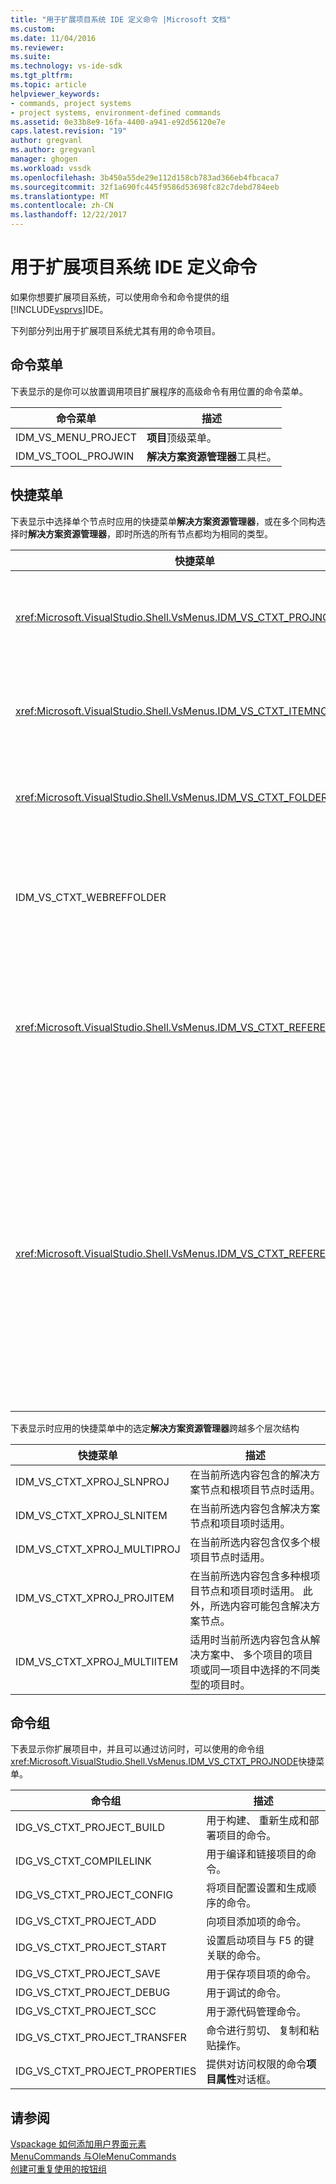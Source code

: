 ```yaml
---
title: "用于扩展项目系统 IDE 定义命令 |Microsoft 文档"
ms.custom: 
ms.date: 11/04/2016
ms.reviewer: 
ms.suite: 
ms.technology: vs-ide-sdk
ms.tgt_pltfrm: 
ms.topic: article
helpviewer_keywords:
- commands, project systems
- project systems, environment-defined commands
ms.assetid: 0e33b8e9-16fa-4400-a941-e92d56120e7e
caps.latest.revision: "19"
author: gregvanl
ms.author: gregvanl
manager: ghogen
ms.workload: vssdk
ms.openlocfilehash: 3b450a55de29e112d158cb783ad366eb4fbcaca7
ms.sourcegitcommit: 32f1a690fc445f9586d53698fc82c7debd784eeb
ms.translationtype: MT
ms.contentlocale: zh-CN
ms.lasthandoff: 12/22/2017
---
```

# <a name="ide-defined-commands-for-extending-project-systems"></a>用于扩展项目系统 IDE 定义命令
如果你想要扩展项目系统，可以使用命令和命令提供的组[!INCLUDE[vsprvs](../../code-quality/includes/vsprvs_md.md)]IDE。  
  
 下列部分列出用于扩展项目系统尤其有用的命令项目。  
  
## <a name="command-menus"></a>命令菜单  
 下表显示的是你可以放置调用项目扩展程序的高级命令有用位置的命令菜单。  
  
|命令菜单|描述|  
|------------------|-----------------|  
|IDM_VS_MENU_PROJECT|**项目**顶级菜单。|  
|IDM_VS_TOOL_PROJWIN|**解决方案资源管理器**工具栏。|  
  
## <a name="shortcut-menus"></a>快捷菜单  
 下表显示中选择单个节点时应用的快捷菜单**解决方案资源管理器**，或在多个同构选择时**解决方案资源管理器**，即时所选的所有节点都均为相同的类型。  
  
|快捷菜单|描述|  
|-------------------|-----------------|  
|<xref:Microsoft.VisualStudio.Shell.VsMenus.IDM_VS_CTXT_PROJNODE>|在选择项目节点时适用。|  
|<xref:Microsoft.VisualStudio.Shell.VsMenus.IDM_VS_CTXT_ITEMNODE>|在选定一个文件时适用。|  
|<xref:Microsoft.VisualStudio.Shell.VsMenus.IDM_VS_CTXT_FOLDERNODE>|在选择文件夹时适用。|  
|IDM_VS_CTXT_WEBREFFOLDER|在选择 Web 引用文件夹时适用。|  
|<xref:Microsoft.VisualStudio.Shell.VsMenus.IDM_VS_CTXT_REFERENCEROOT>|在选择引用根节点称为"引用"时适用。|  
|<xref:Microsoft.VisualStudio.Shell.VsMenus.IDM_VS_CTXT_REFERENCE>|将应用时引用节点处于选中状态;其中包括程序集、 COM 和项目的引用。 不包括 Web 引用。|  
  
 下表显示时应用的快捷菜单中的选定**解决方案资源管理器**跨越多个层次结构  
  
|快捷菜单|描述|  
|-------------------|-----------------|  
|IDM_VS_CTXT_XPROJ_SLNPROJ|在当前所选内容包含的解决方案节点和根项目节点时适用。|  
|IDM_VS_CTXT_XPROJ_SLNITEM|在当前所选内容包含解决方案节点和项目项时适用。|  
|IDM_VS_CTXT_XPROJ_MULTIPROJ|在当前所选内容包含仅多个根项目节点时适用。|  
|IDM_VS_CTXT_XPROJ_PROJITEM|在当前所选内容包含多种根项目节点和项目项时适用。 此外，所选内容可能包含解决方案节点。|  
|IDM_VS_CTXT_XPROJ_MULTIITEM|适用时当前所选内容包含从解决方案中、 多个项目的项目项或同一项目中选择的不同类型的项目时。|  
  
## <a name="command-groups"></a>命令组  
 下表显示你扩展项目中，并且可以通过访问时，可以使用的命令组<xref:Microsoft.VisualStudio.Shell.VsMenus.IDM_VS_CTXT_PROJNODE>快捷菜单。  
  
|命令组|描述|  
|-------------------|-----------------|  
|IDG_VS_CTXT_PROJECT_BUILD|用于构建、 重新生成和部署项目的命令。|  
|IDG_VS_CTXT_COMPILELINK|用于编译和链接项目的命令。|  
|IDG_VS_CTXT_PROJECT_CONFIG|将项目配置设置和生成顺序的命令。|  
|IDG_VS_CTXT_PROJECT_ADD|向项目添加项的命令。|  
|IDG_VS_CTXT_PROJECT_START|设置启动项目与 F5 的键关联的命令。|  
|IDG_VS_CTXT_PROJECT_SAVE|用于保存项目项的命令。|  
|IDG_VS_CTXT_PROJECT_DEBUG|用于调试的命令。|  
|IDG_VS_CTXT_PROJECT_SCC|用于源代码管理命令。|  
|IDG_VS_CTXT_PROJECT_TRANSFER|命令进行剪切、 复制和粘贴操作。|  
|IDG_VS_CTXT_PROJECT_PROPERTIES|提供对访问权限的命令**项目属性**对话框。|  
  
## <a name="see-also"></a>请参阅  
 [Vspackage 如何添加用户界面元素](../../extensibility/internals/how-vspackages-add-user-interface-elements.md)   
 [MenuCommands 与OleMenuCommands](../../extensibility/menucommands-vs-olemenucommands.md)   
 [创建可重复使用的按钮组](../../extensibility/creating-reusable-groups-of-buttons.md)